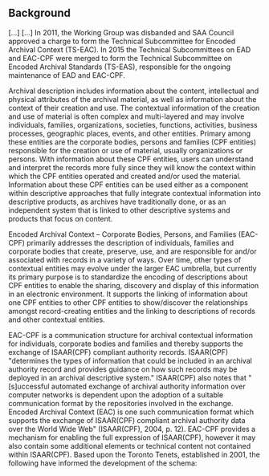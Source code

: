 
## Background

[...]
[...] In 2011, the Working Group was disbanded and SAA Council approved a charge to form the Technical Subcommittee for Encoded Archival Context (TS-EAC). In 2015 the Technical Subcommittees on EAD and EAC-CPF were merged to form the Technical Subcommittee on Encoded Archival Standards (TS-EAS), responsible for the ongoing maintenance of EAD and EAC-CPF.

Archival description includes information about the content, intellectual and physical
attributes of the archival material, as well as information about the context of their
creation and use. The contextual information of the creation and use of material is
often complex and multi-layered and may involve individuals, families, organizations,
societies, functions, activities, business processes, geographic places, events, and other
entities. Primary among these entities are the corporate bodies, persons and families
(CPF entities) responsible for the creation or use of material, usually organizations or
persons. With information about these CPF entities, users can understand and interpret
the records more fully since they will know the context within which the CPF entities
operated and created and/or used the material. Information about these CPF entities
can be used either as a component within descriptive approaches that fully integrate
contextual information into descriptive products, as archives have traditionally done, or
as an independent system that is linked to other descriptive systems and products that
focus on content.

Encoded Archival Context – Corporate Bodies, Persons, and Families (EAC-CPF)
primarily addresses the description of individuals, families and corporate bodies that
create, preserve, use, and are responsible for and/or associated with records in a variety
of ways. Over time, other types of contextual entities may evolve under the larger
EAC umbrella, but currently its primary purpose is to standardize the encoding of
descriptions about CPF entities to enable the sharing, discovery and display of this
information in an electronic environment. It supports the linking of information about
one CPF entities to other CPF entities to show/discover the relationships amongst
record-creating entities and the linking to descriptions of records and other contextual
entities.

EAC-CPF is a communication structure for archival contextual information for
individuals, corporate bodies and families and thereby supports the exchange of
ISAAR(CPF) compliant authority records. ISAAR(CPF) "determines the types of
information that could be included in an archival authority record and provides
guidance on how such records may be deployed in an archival descriptive system."
ISAAR(CPF) also notes that "[s]uccessful automated exchange of archival authority
information over computer networks is dependent upon the adoption of a suitable
communication format by the repositories involved in the exchange. Encoded
Archival Context (EAC) is one such communication format which supports the
exchange of ISAAR(CPF) compliant archival authority data over the World Wide
Web" (ISAAR(CPF), 2004, p. 12). EAC-CPF provides a mechanism for enabling the
full expression of ISAAR(CPF), however it may also contain some additional elements
or technical content not contained within ISAAR(CPF).
Based upon the Toronto Tenets, established in 2001, the following have informed the
development of the schema:
